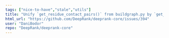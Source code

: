```yaml
---
tags: ["nice-to-have","stale","utils"]
title: "Unify `get_residue_contact_pairs()` from buildgraph.py by `get_IRCs()` from irc.py"
html_url: "https://github.com/DeepRank/deeprank-core/issues/394"
user: "DaniBodor"
repo: "DeepRank/deeprank-core"
---
```


